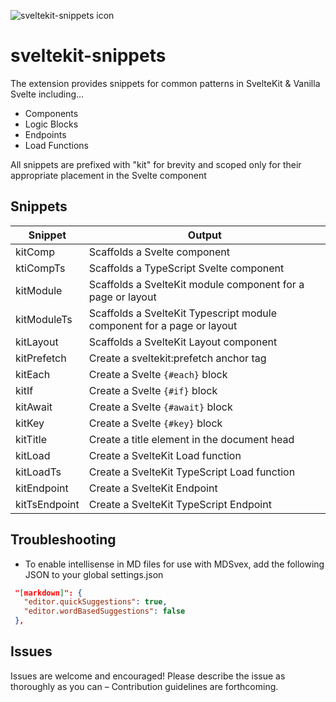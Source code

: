 ![sveltekit-snippets icon](https://github.com/stordahl/sveltekit-snippets/blob/master/images/icon.png)
    
# sveltekit-snippets

The extension provides snippets for common patterns in SvelteKit &amp; Vanilla Svelte including...
- Components
- Logic Blocks
- Endpoints
- Load Functions
    
All snippets are prefixed with "kit" for brevity and scoped only for their appropriate placement in the Svelte component

## Snippets

|   Snippet   | Output |
|-------------|--------|
|   kitComp   | Scaffolds a Svelte component |
|  ktiCompTs  | Scaffolds a TypeScript Svelte component |
|  kitModule  | Scaffolds a SvelteKit module component for a page or layout |
| kitModuleTs | Scaffolds a SvelteKit Typescript module component for a page or layout |
|  kitLayout  | Scaffolds a SvelteKit Layout component |
| kitPrefetch | Create a sveltekit:prefetch anchor tag |
|   kitEach   | Create a Svelte `{#each}` block |
|    kitIf    | Create a Svelte `{#if}` block |
|   kitAwait  | Create a Svelte `{#await}` block |
|    kitKey   | Create a Svelte `{#key}` block |
|  kitTitle   | Create a title element in the document head |
|   kitLoad   | Create a SvelteKit Load function |
|  kitLoadTs  | Create a SvelteKit TypeScript Load function |
| kitEndpoint | Create a SvelteKit Endpoint |
| kitTsEndpoint | Create a SvelteKit TypeScript Endpoint |

## Troubleshooting

 - To enable intellisense in MD files for use with MDSvex, add the following JSON to your global settings.json
 ```json
  "[markdown]": {
    "editor.quickSuggestions": true,
    "editor.wordBasedSuggestions": false
  },
 ```

## Issues

Issues are welcome and encouraged! Please describe the issue as thoroughly as you can – Contribution guidelines are forthcoming.
